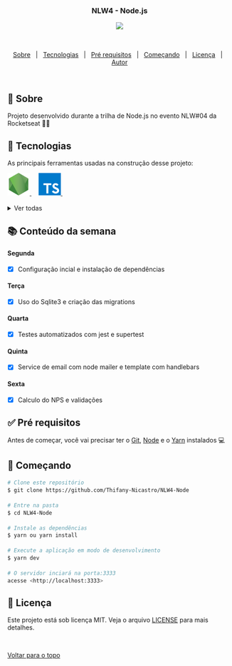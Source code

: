 <div align="center" id="top">
  <h3>NLW4 - Node.js</h3>
  <img height="300"  src="https://www.agenciasole.com.br/blog/wp-content/uploads/2018/01/65.png">

  &#xa0;

</div>

<p align="center">
  <a href="#dart-sobre">Sobre</a> &#xa0; | &#xa0;
  <a href="#rocket-tecnologias">Tecnologias</a> &#xa0; | &#xa0;
  <a href="#white_check_mark-pré-requisitos">Pré requisitos</a> &#xa0; | &#xa0;
  <a href="#checkered_flag-começando">Começando</a> &#xa0; | &#xa0;
  <a href="#memo-licença">Licença</a> &#xa0; | &#xa0;
  <a href="https://github.com/maurodesouza" target="_blank">Autor</a>
</p>

<br>

## :dart: Sobre ##

Projeto desenvolvido durante a trilha de Node.js no evento NLW#04 da Rocketseat 🚀💜

## :rocket: Tecnologias ##

As principais ferramentas usadas na construção desse projeto:

<a href="https://nodejs.org/en/">
  <img width="50" title="Nodejs" alt="Typescript" src="https://raw.githubusercontent.com/github/explore/80688e429a7d4ef2fca1e82350fe8e3517d3494d/topics/nodejs/nodejs.png">
</a> &#xa0; &#xa0;

<a href="https://www.typescriptlang.org">
  <img width="50" title="Typescript" alt="Typescript" src="https://raw.githubusercontent.com/github/explore/80688e429a7d4ef2fca1e82350fe8e3517d3494d/topics/typescript/typescript.png">
</a> &#xa0; &#xa0;

<br>
<br>

<details>
  <summary>Ver todas</summary>

  <br>

  * [Node Mailer](https://nodemailer.com/about/)
</details>

## 📚 Conteúdo da semana

#### Segunda

- [x] Configuração incial e instalação de dependências

#### Terça

- [x] Uso do Sqlite3 e criação das migrations

#### Quarta

- [x] Testes automatizados com jest e supertest

#### Quinta

- [x] Service de email com node mailer e template com handlebars

#### Sexta

- [x] Calculo do NPS e validações

## :white_check_mark: Pré requisitos ##

Antes de começar, você vai precisar ter o [Git](https://git-scm.com), [Node](https://nodejs.org/en/) e o [Yarn](https://yarnpkg.com/) instalados :computer:

## :checkered_flag: Começando ##

```bash
# Clone este repositório
$ git clone https://github.com/Thifany-Nicastro/NLW4-Node

# Entre na pasta
$ cd NLW4-Node

# Instale as dependências
$ yarn ou yarn install

# Execute a aplicação em modo de desenvolvimento
$ yarn dev

# O servidor inciará na porta:3333
acesse <http://localhost:3333>
```

## :memo: Licença ##

Este projeto está sob licença MIT. Veja o arquivo [LICENSE](LICENSE.md) para mais detalhes.

&#xa0;

<a href="#top">Voltar para o topo</a>
